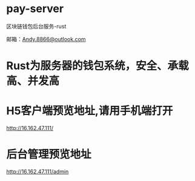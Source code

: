 # pay-server
区块链钱包后台服务-rust

邮箱：Andy.8866@outlook.com

# Rust为服务器的钱包系统，安全、承载高、并发高

# H5客户端预览地址,请用手机端打开
http://16.162.47.111/

# 后台管理预览地址
http://16.162.47.111/admin
